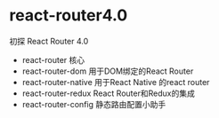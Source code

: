 # react-router4.0
初探 React Router 4.0
+ react-router 核心
+ react-router-dom 用于DOM绑定的React Router
+ react-router-native 用于React Native 的react router
+ react-router-redux React Router和Redux的集成
+ react-router-config 静态路由配置小助手
